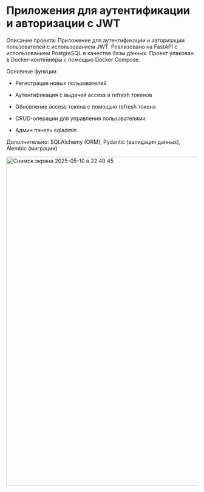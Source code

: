# Приложения для аутентификации и авторизации с JWT

Описание проекта:
Приложение для аутентификации и авторизации пользователей с использованием JWT. Реализовано на FastAPI с использованием PostgreSQL в качестве базы данных. Проект упакован в Docker-контейнеры с помощью Docker Compose.

Основные функции
- Регистрация новых пользователей

- Аутентификация с выдачей access и refresh токенов

- Обновление access токена с помощью refresh токена

- CRUD-операции для управления пользователями

- Админ панель sqladmin 

Дополнительно: SQLAlchemy (ORM), Pydantic (валидация данных), Alembic (миграции)

<img width="867" alt="Снимок экрана 2025-05-10 в 22 49 45" src="https://github.com/user-attachments/assets/98f71ee9-f886-42c8-a38a-127725b765de" />

